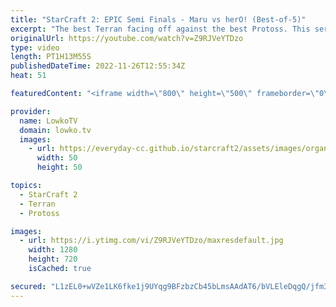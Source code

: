 ```yaml
---
title: "StarCraft 2: EPIC Semi Finals - Maru vs herO! (Best-of-5)"
excerpt: "The best Terran facing off against the best Protoss. This series of StarCraft 2 is the semi finals of Dreamhack Atlanta. Maru is considered to be the best Terran player of all time in SC2, and herO has once again grabbed the title of best Protoss after completing his military service some time ago. This"
originalUrl: https://youtube.com/watch?v=Z9RJVeYTDzo
type: video
length: PT1H13M55S
publishedDateTime: 2022-11-26T12:55:34Z
heat: 51

featuredContent: "<iframe width=\"800\" height=\"500\" frameborder=\"0\" src=\"https://www.youtube.com/embed/Z9RJVeYTDzo\" allow=\"accelerometer; autoplay; encrypted-media; gyroscope; picture-in-picture\" allowfullscreen></iframe>"

provider:
  name: LowkoTV
  domain: lowko.tv
  images:
    - url: https://everyday-cc.github.io/starcraft2/assets/images/organizations/lowko.tv-50x50.jpg
      width: 50
      height: 50

topics:
  - StarCraft 2
  - Terran
  - Protoss

images:
  - url: https://i.ytimg.com/vi/Z9RJVeYTDzo/maxresdefault.jpg
    width: 1280
    height: 720
    isCached: true

secured: "L1zEL0+wVZe1LK6fke1j9UYqg9BFzbzCb45bLmsAAdAT6/bVLEleDqgQ/jfm36dcPgSAl9gxMmYuV+2FVIKjRAvGTCFTFtAorkIjy6UajwPiaNyrifoijw0cUiSweFGIPmhrs3Tk612yCOtk7VElzLYj8ZpK+CBUVypCRZ3B17ju9AO+fBPh/4KQz2/UoCh/Z3C3ZvKMluKtSOcBmImEIJQk+UWqXpA/wY3VUPp7ULYncmlyoKWsIpaMy0HlXiCFZMbkh6cqAx3tsdQM+GHabh4WjRcRFVTESdjaskAqT1JphD9tsYipWhMyEtcxlWItZYhaupnawK84iJ/3DybWKxr2ltzEZhvQzf+PWB7rcsdC4FkvQm3HBImsikjWJm10AmY5Ek10BSkdfjhnWnJbZJL+GNsYL09saxvnQplXFvr8zcoJSbBkK/p/hD70XBn+;jbf8HVooPjf6UAFsXQLg8w=="
---
```


